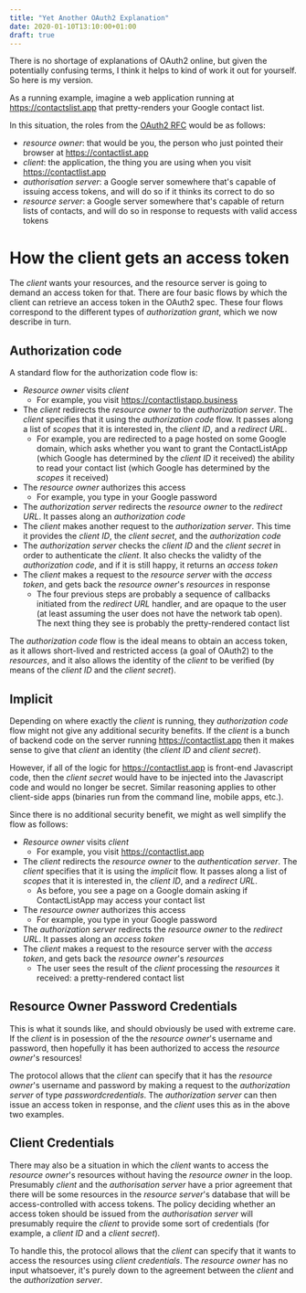 ```yaml
---
title: "Yet Another OAuth2 Explanation"
date: 2020-01-10T13:10:00+01:00
draft: true
---
```


There is no shortage of explanations of OAuth2 online, but given the potentially confusing terms, I think it helps to kind of work it out for yourself.  So here is my version.

As a running example, imagine a web application running at https://contactslist.app that pretty-renders your Google contact list.

In this situation, the roles from the [OAuth2 RFC](https://tools.ietf.org/html/rfc6749#section-1.1) would be as follows:

  * _resource owner_: that would be you, the person who just pointed their browser at https://contactlist.app
  * _client_: the application, the thing you are using when you visit https://contactlist.app
  * _authorisation server_: a Google server somewhere that's capable of issuing access tokens, and will do so if it thinks its correct to do so
  * _resource server_: a Google server somewhere that's capable of return lists of contacts, and will do so in response to requests with valid access tokens

# How the client gets an access token

The _client_ wants your resources, and the resource server is going to demand an access token for that.  There are four basic flows by which the client can retrieve an access token in the OAuth2 spec.  These four flows correspond to the different types of _authorization grant_, which we now describe in turn.

## Authorization code

A standard flow for the authorization code flow is:

  * _Resource owner_ visits _client_
    - For example, you visit https://contactlistapp.business
  * The _client_ redirects the _resource owner_ to the _authorization server_.  The _client_ specifies that it using the _authorization code_ flow.  It passes along a list of _scopes_ that it is interested in, the _client ID_, and a _redirect URL_.
    - For example, you are redirected to a page hosted on some Google domain, which asks whether you want to grant the ContactListApp (which Google has determined by the _client ID_ it received) the ability to read your contact list (which Google has determined by the _scopes_ it received)
  * The _resource owner_ authorizes this access
    - For example, you type in your Google password
  * The _authorization server_ redirects the _resource owner_ to the _redirect URL_.  It passes along an _authorization code_
  * The _client_ makes another request to the _authorization server_.  This time it provides the _client ID_, the _client secret_, and the _authorization code_
  * The _authorization server_ checks the _client ID_ and the _client secret_ in order to authenticate the _client_.  It also checks the validty of the _authorization code_, and if it is still happy, it returns an _access token_
  * The _client_ makes a request to the _resource server_ with the _access token_, and gets back the _resource owner_'s _resources_ in response
    - The four previous steps are probably a sequence of callbacks initiated from the _redirect URL_ handler, and are opaque to the user (at least assuming the user does not have the network tab open).  The next thing they see is probably the pretty-rendered contact list

The _authorization code_ flow is the ideal means to obtain an access token, as it allows short-lived and restricted access (a goal of OAuth2) to the _resources_, and it also allows the identity of the _client_ to be verified (by means of the _client ID_ and the _client secret_).

## Implicit

Depending on where exactly the _client_ is running, they _authorization code_ flow might not give any additional security benefits.  If the _client_ is a bunch of backend code on the server running https://contactlist.app then it makes sense to give that _client_ an identity (the _client ID_ and _client secret_).

However, if all of the logic for https://contactlist.app is front-end Javascript code, then the _client secret_ would have to be injected into the Javascript code and would no longer be secret.  Similar reasoning applies to other client-side apps (binaries run from the command line, mobile apps, etc.).

Since there is no additional security benefit, we might as well simplify the flow as follows:

  * _Resource owner_ visits _client_
    - For example, you visit https://contactlist.app
  * The _client_ redirects the _resource owner_ to the _authentication server_.  The _client_ specifies that it is using the _implicit_ flow.  It passes along a list of _scopes_ that it is interested in, the _client ID_, and a _redirect URL_.
    - As before, you see a page on a Google domain asking if ContactListApp may access your contact list
  * The _resource owner_ authorizes this access
    - For example, you type in your Google password
  * The _authorization server_ redirects the _resource owner_ to the _redirect URL_.  It passes along an _access token_
  * The _client_ makes a request to the resource server with the _access token_, and gets back the _resource owner_'s _resources_
    - The user sees the result of the _client_ processing the _resources_ it received: a pretty-rendered contact list

## Resource Owner Password Credentials

This is what it sounds like, and should obviously be used with extreme care.  If the _client_ is in posession of the the _resource owner_'s username and password, then hopefully it has been authorized to access the _resource owner_'s resources!

The protocol allows that the _client_ can specify that it has the _resource owner_'s username and password by making a request to the _authorization server_ of type _passwordcredentials_.  The _authorization server_ can then issue an access token in response, and the _client_ uses this as in the above two examples.

## Client Credentials

There may also be a situation in which the _client_ wants to access the _resource owner_'s resources without having the _resource owner_ in the loop.  Presumably _client_ and the _authorisation server_ have a prior agreement that there will be some resources in the _resource server_'s database that will be access-controlled with access tokens.  The policy deciding whether an access token should be issued from the _authorisation server_ will presumably require the _client_ to provide some sort of credentials (for example, a _client ID_ and a _client secret_).

To handle this, the protocol allows that the _client_ can specify that it wants to access the resources using _client credentials_.  The _resource owner_ has no input whatsoever, it's purely down to the agreement between the _client_ and the _authorization server_.
